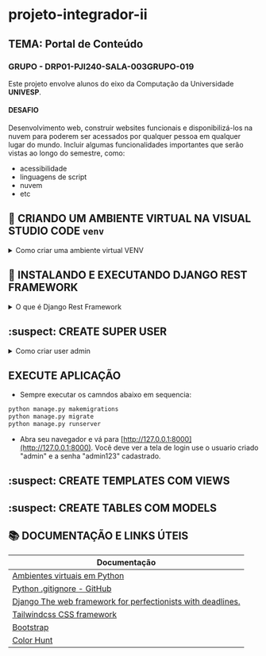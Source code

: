 # projeto-integrador-ii
## TEMA: Portal de Conteúdo
### GRUPO - DRP01-PJI240-SALA-003GRUPO-019

Este projeto envolve alunos do eixo da Computação da Universidade __UNIVESP__.

#### DESAFIO

Desenvolvimento web, construir websites funcionais e disponibilizá-los na nuvem para poderem ser acessados por qualquer pessoa em qualquer lugar do mundo. Incluir algumas funcionalidades importantes que serão vistas ao longo do semestre, como:
- acessibilidade
- linguagens de script
- nuvem
- etc

## :tada: CRIANDO UM AMBIENTE VIRTUAL NA VISUAL STUDIO CODE `venv`

<details><summary>Como criar uma ambiente virtual VENV</summary>

#### O que é uma `venv` ?

Uma __venv__ (abreviação de virtual environment, ou ambiente virtual) é uma ferramenta essencial no ecossistema do Python. A sua principal função é criar um ambiente isolado e autocontido para cada projeto Python. Pense nela como uma caixa de ferramentas separada para cada projeto que você trabalha.

**OBSERVAÇÃO**: Nunca suba para o repositório or arquivos e o diretório `venv`, antes de subir qualquer commit remoto verificar se consta o arquivo `.gitignore`.

<details><summary>Criando venv pelo terminal Prompt de Comando CMD</summary>

- Execute o comando abaixo na raiz do projeto via prompt de comando:

~~~Shell
python -m venv venv
~~~

- Após criar seu ambiente virtual para o projeto atual. Ative o ambiente virtual com o comando abaixo:

~~~Shell
venv\Scripts\activate
~~~

- Caso queira desativar o ambiente virtal é só executar o comando abaixo:

~~~Shell
deactivate
~~~

</details>

<br>

<details><summary>Criando venv pelo terminal Git Bash</summary>

- Execute o comando abaixo na raiz do projeto via prompt de comando:

~~~Bash
python -m venv venv
~~~

- Após criar seu ambiente virtual para o projeto atual. Ative o ambiente virtual com o comando abaixo:

~~~Bash
source venv/Scripts/activate
~~~

- Caso queira desativar o ambiente virtal é só executar o comando abaixo:

~~~Bash
deactivate
~~~

</details>

<br>

- Validando as bibliotecas instaladas na `venv`:

~~~Bash
pip list
~~~

- Se precisar atualizar a versão do `pip`, execute:

~~~Bash
python.exe -m pip install --upgrade pip
~~~

- Instalando uma biblioteca:

~~~Bash
pip install nome_da_biblioteca
~~~

- Desinstalar uma biblioteca:

~~~Bash
pip uninstall nome_da_biblioteca
~~~

- Criando arquivo `requirements.txt`:

~~~Bash
pip freeze > requirements.txt
~~~

- Instalando bibliotecas do arquivo `requirements.txt`, se ele existir:

~~~Bash
pip install -r requirements.txt
~~~

</details>

## :rocket: INSTALANDO E EXECUTANDO DJANGO REST FRAMEWORK

<details><summary>O que é Django Rest Framework</summary><br>

__Django__ é um framework web de alto nível para Python que incentiva o desenvolvimento rápido e um design limpo e pragmático. Ele foi criado para simplificar o processo de construção de sites e aplicações web complexas, cuidando de grande parte do trabalho pesado por você.

- Instalando a biblioteca `django`

~~~Bash
pip install django
~~~

- Agora você pode usar o comando `django-admin` para criar a estrutura básica do seu projeto, conforme exemplo:<br>
`OBS: O ponto no final é crucial. Ele informa ao Django para criar os arquivos do projeto no diretório atual, evitando uma pasta aninhada desnecessária`

~~~Bash
django-admin startproject nome_do_seu_projeto .
~~~

- Após criar o projeto, o `Django` precisa configurar o banco de dados inicial, para isso, execute o comando `migrate`<br>
`Este comando criará as tabelas necessárias para os aplicativos padrão do Django (autenticação de usuários, sessões, etc.)`

~~~Bash
python manage.py migrate
~~~

- Para ver seu projeto em ação, inicie o servidor de desenvolvimento do `Django`, execute o comando `runserver`:

~~~Bash
python manage.py runserver
~~~

Agora, abra seu navegador e acesse o endereço [http://127.0.0.1:8000/](http://127.0.0.1:8000/). Se tudo deu certo, você verá a página de boas-vindas do Django, indicando que seu projeto foi criado com sucesso.

:clap: Pronto! Seu projeto __Django__ está configurado e pronto para você começar a ser desenvolvido.

<details><summary>Crie um Aplicativo Django</summary>

- Projetos `Django` são divididos em "**aplicativos**". É uma boa prática criar um aplicativo para cada funcionalidade principal do seu site.<br>
`OBS: Certifique-se de que sua venv esteja ativada e que você esteja no diretório raiz do seu projeto (onde está o manage.py). Isso criará uma nova pasta chamada core (ou o nome que você escolher para seu aplicativo) dentro do seu projeto.`

~~~Bash
python manage.py startapp core
~~~

- Registre o Aplicativo, após criar o aplicativo, você precisa registrá-lo no seu projeto Django. Abra o arquivo nome_do_seu_projeto/settings.py (dentro da pasta principal do seu projeto). Procure a lista INSTALLED_APPS e adicione o nome do seu aplicativo ('core') a ela.

~~~Python
# nome_do_seu_projeto/settings.py

INSTALLED_APPS = [
    'django.contrib.admin',
    'django.contrib.auth',
    'django.contrib.contenttypes',
    'django.contrib.sessions',
    'django.contrib.messages',
    'django.contrib.staticfiles',
    'core',  # Adicione esta linha
]
~~~

- Crie a View (Lógica da Página).
`OBS: A view é uma função Python que recebe uma requisição web e retorna uma resposta web. Abra o arquivo core/views.py. Adicione o seguinte código para criar uma view que retorna "Hello World".`

~~~Python
# core/views.py

from django.shortcuts import render
from django.http import HttpResponse

def home(request):
    return HttpResponse("Hello World!")
~~~

-  Defina as URLs do Aplicativo
`OBS: Agora você precisa dizer ao Django qual URL deve ser mapeada para a sua view home. Dentro da pasta core, crie um novo arquivo chamado urls.py. Adicione o seguinte código a core/urls.py`<br>
`path('', views.home, name='home'): Este é o mapeamento. O '' indica uma URL vazia, ou seja, a raiz do seu aplicativo. Quando alguém acessa essa URL, a função views.home será chamada. name='home' é um nome opcional para esta URL, útil para referenciá-la em outras partes do seu código Django.`

~~~Python
# core/urls.py

from django.urls import path
from . import views

urlpatterns = [
    path('', views.home, name='home'),
]
~~~

- Inclua as URLs do Aplicativo no Projeto Principal
`OBS: Por fim, você precisa incluir as URLs do seu aplicativo (core/urls.py) no arquivo de URLs principal do seu projeto. Abra o arquivo nome_do_seu_projeto/urls.py (o arquivo principal, não o do seu aplicativo core). Adicione a função include e inclua as URLs do seu aplicativo`<br>
`path('', include('core.urls')): Isso significa que qualquer requisição para a raiz do seu site ('') será "delegada" ao arquivo core/urls.py para ser resolvida`

~~~Python
# nome_do_seu_projeto/urls.py

from django.contrib import admin
from django.urls import path, include # Adicione 'include'

urlpatterns = [
    path('admin/', admin.site.urls),
    path('', include('core.urls')), # Adicione esta linha
]
~~~

- Teste Sua Página

~~~Bash
python manage.py runserver
~~~

- Abra seu navegador e vá para [http://127.0.0.1:8000/](http://127.0.0.1:8000/). Você deve ver a mensagem "Hello World!" na tela.

:star: Sua primeira página Django está configurada! PARABÉNS!

</details>

</details>

## :suspect: CREATE SUPER USER

<details><summary>Como criar user admin</summary>

- Execute o comando abaixo:

~~~Bash
python manage.py createsuperuser
~~~

- Em seguida informe o nome do super-usuario a ser criado:

Ex: admin

- Informe a senha de acesso desse superuser, será necessário informar duas vezes!

- Abra seu navegador e vá para [http://127.0.0.1:8000/admin](http://127.0.0.1:8000/admin). Você deve ver a tela de login use o usuario criado "admin" e o "password" cadastrado.

</details>

## EXECUTE APLICAÇÃO

- Sempre executar os camndos abaixo em sequencia:

~~~Bash
python manage.py makemigrations
python manage.py migrate
python manage.py runserver
~~~

- Abra seu navegador e vá para [http://127.0.0.1:8000](http://127.0.0.1:8000). Você deve ver a tela de login use o usuario criado "admin" e a senha "admin123" cadastrado.

## :suspect: CREATE TEMPLATES COM VIEWS

## :suspect: CREATE TABLES COM MODELS

## :books: DOCUMENTAÇÃO E LINKS ÚTEIS

| Documentação                                                                                                   |
| -------------------------------------------------------------------------------------------------------------- |
| [Ambientes virtuais em Python](https://www.alura.com.br/artigos/ambientes-virtuais-em-python?utm_term=&utm_campaign=topo-aon-search-gg-dsa-artigos_conteudos&utm_source=google&utm_medium=cpc&campaign_id=11384329873_164240702375_703853654617&utm_id=11384329873_164240702375_703853654617&hsa_acc=7964138385&hsa_cam=topo-aon-search-gg-dsa-artigos_conteudos&hsa_grp=164240702375&hsa_ad=703853654617&hsa_src=g&hsa_tgt=aud-527303763294:dsa-2276348409543&hsa_kw=&hsa_mt=&hsa_net=google&hsa_ver=3&gad_source=1&gad_campaignid=11384329873&gbraid=0AAAAADpqZID_G8Ba9vYHZbPsGcK5Sc753&gclid=Cj0KCQjwqebEBhD9ARIsAFZMbfwdkmn1_ZMTSaenOgbTQ9FBlhgSl8mt40JQoZrRnY2Xdtd0yvulnfQaArkpEALw_wcB) |
| [Python .gitignore - GitHub](https://raw.githubusercontent.com/github/gitignore/master/Python.gitignore)       |
| [Django The web framework for perfectionists with deadlines.](https://docs.djangoproject.com/en/5.2/releases/) |
| [Tailwindcss CSS framework](https://tailwindcss.com/)                                                          |
| [Bootstrap](https://getbootstrap.com/)                                                                         |
| [Color Hunt](https://colorhunt.co/)                                                                            |
